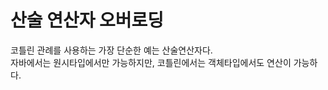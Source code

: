 # 산술 연산자 오버로딩
코틀린 관례를 사용하는 가장 단순한 예는 산술연산자다.       
자바에서는 원시타입에서만 가능하지만, 코틀린에서는 객체타입에서도 연산이 가능하다.    

